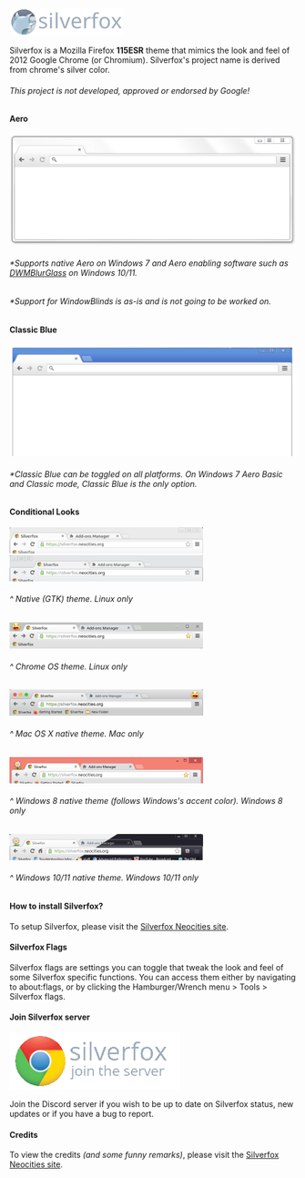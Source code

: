 
![](githubassets/silverfoxlogo.png)

Silverfox is a Mozilla Firefox **115ESR** theme that mimics the look and feel of 2012 Google Chrome (or Chromium). Silverfox's project name is derived from chrome's silver color.
######  This project is not developed, approved or endorsed by Google!

#### Aero

![](githubassets/aero.png)
######  *Supports native Aero on Windows 7 and Aero enabling software such as [DWMBlurGlass](https://github.com/Maplespe/DWMBlurGlass/) on Windows 10/11.
######  *Support for WindowBlinds is as-is and is not going to be worked on.

#### Classic Blue

![](githubassets/classic.png)

######  *Classic Blue can be toggled on all platforms. On Windows 7 Aero Basic and Classic mode, Classic Blue is the only option.

#### Conditional Looks
<img src="/theme/chrome/assets/images/pages/settings/native_linux.png" alt="Image Description" style="width:340px; height:46px;">

<img src="/theme/chrome/assets/images/pages/settings/native_linux_rev.png" alt="Image Description" style="width:340px; height:46px;">

###### ^ Native (GTK) theme. Linux only

<img src="/theme/chrome/assets/images/pages/settings/native_linux_chromeOS.png" alt="Image Description" style="width:340px; height:46px;">

###### ^ Chrome OS theme. Linux only

<img src="/theme/chrome/assets/images/pages/settings/native_mac.png" alt="Image Description" style="width:340px; height:46px;">

###### ^ Mac OS X native theme. Mac only

<img src="/theme/chrome/assets/images/pages/settings/native_win8.png" alt="Image Description" style="width:340px; height:46px;">

###### ^ Windows 8 native theme (follows Windows's accent color). Windows 8 only

<img src="/theme/chrome/assets/images/pages/settings/native_win11.png" alt="Image Description" style="width:340px; height:46px;">

###### ^ Windows 10/11 native theme. Windows 10/11 only

#### How to install Silverfox?

To setup Silverfox, please visit the [Silverfox Neocities site](https://silverfox.neocities.org/openbeta).

#### Silverfox Flags

Silverfox flags are settings you can toggle that tweak the look and feel of some Silverfox specific functions. You can access them either by navigating to about:flags, or by clicking the Hamburger/Wrench menu > Tools > Silverfox flags.

#### Join Silverfox server

[![Join](/githubassets/serverjoin.gif)](https://discord.gg/WkvvDXs2uQ)

Join the Discord server if you wish to be up to date on Silverfox status, new updates or if you have a bug to report.


#### Credits

To view the credits *(and some funny remarks)*, please visit the [Silverfox Neocities site](https://silverfox.neocities.org/components/credits).
